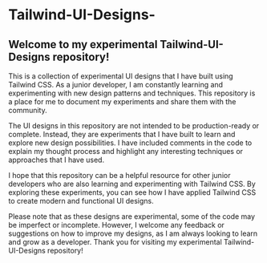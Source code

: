 # Tailwind-UI-Designs-

## Welcome to my experimental Tailwind-UI-Designs repository!

This is a collection of experimental UI designs that I have built using Tailwind CSS. As a junior developer, I am constantly learning and experimenting with new design patterns and techniques. This repository is a place for me to document my experiments and share them with the community.

The UI designs in this repository are not intended to be production-ready or complete. Instead, they are experiments that I have built to learn and explore new design possibilities. I have included comments in the code to explain my thought process and highlight any interesting techniques or approaches that I have used.

I hope that this repository can be a helpful resource for other junior developers who are also learning and experimenting with Tailwind CSS. By exploring these experiments, you can see how I have applied Tailwind CSS to create modern and functional UI designs.

Please note that as these designs are experimental, some of the code may be imperfect or incomplete. However, I welcome any feedback or suggestions on how to improve my designs, as I am always looking to learn and grow as a developer. Thank you for visiting my experimental Tailwind-UI-Designs repository!
